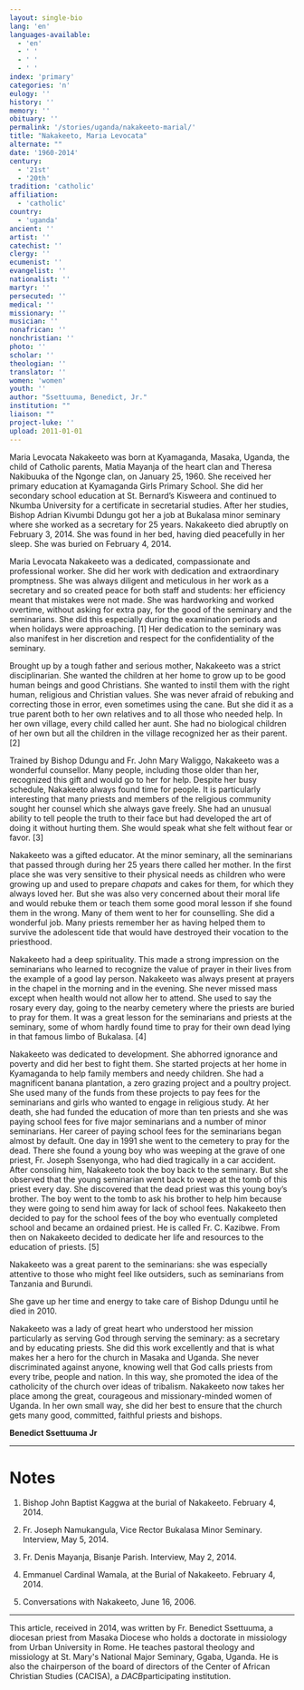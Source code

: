 ```yaml
---
layout: single-bio
lang: 'en'
languages-available:
  - 'en'
  - ' '
  - ' '
  - ' '
index: 'primary'
categories: 'n'
eulogy: ''
history: ''
memory: ''
obituary: ''
permalink: '/stories/uganda/nakakeeto-marial/'
title: "Nakakeeto, Maria Levocata"
alternate: ""
date: '1960-2014'
century:
  - '21st'
  - '20th'
tradition: 'catholic'
affiliation:
  - 'catholic'
country:
  - 'uganda'
ancient: ''
artist: ''
catechist: ''
clergy: ''
ecumenist: ''
evangelist: ''
nationalist: ''
martyr: ''
persecuted: ''
medical: ''
missionary: ''
musician: ''
nonafrican: ''
nonchristian: ''
photo: ''
scholar: ''
theologian: ''
translator: ''
women: 'women'
youth: ''
author: "Ssettuuma, Benedict, Jr."
institution: ""
liaison: ""
project-luke: ''
upload: 2011-01-01
---
```




Maria Levocata Nakakeeto was born at Kyamaganda, Masaka, Uganda, the child of  Catholic parents, Matia Mayanja of the heart clan and Theresa Nakibuuka of the  Ngonge clan, on January 25, 1960. She received her primary  education at Kyamaganda Girls Primary School. She did her secondary school  education at St. Bernard&rsquo;s Kisweera and continued to Nkumba University  for a certificate in secretarial studies. After her studies, Bishop Adrian  Kivumbi Ddungu got her a job at Bukalasa minor seminary where she worked as  a secretary for 25 years. Nakakeeto died abruptly on February 3, 2014. She was found in her bed, having died peacefully in her sleep. She was  buried on February 4, 2014.

Maria Levocata Nakakeeto was a dedicated, compassionate and professional  worker. She did her work with dedication and extraordinary promptness. She was  always diligent and meticulous in her work as a secretary and so created peace  for both staff and students: her efficiency meant that mistakes were not made.  She was hardworking and worked overtime, without asking for extra pay, for the  good of the seminary and the seminarians. She did this especially during the  examination periods and when holidays were approaching. [1] Her dedication to  the seminary was also manifest in her discretion and respect for the  confidentiality of the seminary.

Brought up by a tough father and serious mother, Nakakeeto was a strict  disciplinarian. She wanted the children at her home to grow up to be good human  beings and good Christians. She wanted to instil them with the right human,  religious and Christian values. She was never afraid of rebuking and correcting  those in error, even sometimes using the cane. But she did it as a true parent  both to her own relatives and to all those who needed help. In her own village,  every child called her aunt. She had no biological children of her own but all the  children in the village recognized her as their parent. [2]

Trained by Bishop Ddungu and Fr. John Mary Waliggo, Nakakeeto was a  wonderful counsellor. Many people, including those older than her, recognized  this gift and would go to her for help. Despite her busy schedule, Nakakeeto  always found time for people. It is particularly interesting that many priests  and members of the religious community sought her counsel which she always gave  freely. She had an unusual ability to tell people the truth to their face but  had developed the art of doing it without hurting them. She would speak what  she felt without fear or favor. [3]

Nakakeeto was a gifted educator. At the minor seminary, all the  seminarians that passed through during her 25 years there called her mother. In  the first place she was very sensitive to their physical needs as children who  were growing up and used to prepare *chapats* and cakes for them, for which they  always loved her. But she was also very concerned about their moral life and would  rebuke them or teach them some good moral lesson if she found them in the wrong.  Many of them went to her for counselling. She did a wonderful job. Many priests  remember her as having helped them to survive the adolescent tide that would  have destroyed their vocation to the priesthood.

Nakakeeto had a deep spirituality. This made a strong impression on the  seminarians who learned to recognize the value of prayer in their lives from  the example of a good lay person. Nakakeeto was always present at prayers in  the chapel in the morning and in the evening. She never missed mass except when  health would not allow her to attend. She used to say the rosary every day,  going to the nearby cemetery where the priests are buried to pray for them. It was a great lesson for the seminarians and  priests at the seminary, some of whom hardly found time to pray for their own  dead lying in that famous limbo of Bukalasa. [4]

Nakakeeto was dedicated to development. She abhorred ignorance and  poverty and did her best to fight them. She started projects at her home in  Kyamaganda to help family members and needy children. She had a magnificent  banana plantation, a zero grazing project and a poultry project. She used many  of the funds from these projects to pay fees for the seminarians and girls who  wanted to engage in religious study. At her death, she had funded the education  of more than ten priests and she was paying school fees for five major  seminarians and a number of minor seminarians. Her career of paying school fees  for the seminarians began almost by default. One day in 1991 she went to the  cemetery to pray for the dead. There she found a young boy who was weeping at  the grave of one priest, Fr. Joseph Ssenyonga, who had died tragically in a car  accident. After consoling him, Nakakeeto took the boy back to the seminary. But  she observed that the young seminarian went back to weep at the tomb of this  priest every day. She discovered that the dead priest was this young boy&rsquo;s  brother. The boy went to the tomb to ask his brother to help him because they  were going to send him away for lack of school fees. Nakakeeto then decided to  pay for the school fees of the boy who eventually completed school and became  an ordained priest. He is called Fr. C. Kazibwe. From then on Nakakeeto decided  to dedicate her life and resources to the education of priests. [5]

Nakakeeto was a great parent to the seminarians: she was especially  attentive to those who might feel like outsiders, such as seminarians from  Tanzania and Burundi.

She gave up her time and energy to take care of Bishop Ddungu until he  died in 2010.

Nakakeeto was a lady of great heart who understood her mission  particularly as serving God through serving the seminary: as a secretary and by  educating priests. She did this work excellently and that is what makes her a  hero for the church in Masaka and Uganda. She never discriminated against  anyone, knowing well that God calls priests from every tribe, people and  nation. In this way, she promoted the idea of the catholicity of the church  over ideas of tribalism. Nakakeeto now takes her place among the great,  courageous and missionary-minded women of Uganda. In her own small way, she did  her best to ensure that the church gets many good, committed, faithful priests  and bishops.

**Benedict Ssettuuma Jr**

---

# Notes

1. Bishop  John Baptist Kaggwa at the burial of Nakakeeto. February 4, 2014.

2. Fr.  Joseph Namukangula, Vice Rector Bukalasa Minor Seminary. Interview, May 5, 2014.

3. Fr.  Denis Mayanja, Bisanje Parish. Interview, May 2, 2014.

4. Emmanuel  Cardinal Wamala, at the Burial of Nakakeeto. February 4, 2014.

5. Conversations  with Nakakeeto, June 16, 2006.

---

This article, received in 2014, was written by Fr. Benedict Ssettuuma, a diocesan priest from Masaka Diocese who holds a doctorate in missiology from Urban University in Rome. He teaches pastoral theology and missiology at St. Mary's National Major Seminary, Ggaba, Uganda. He is also the chairperson of the board of directors of the Center of African Christian Studies (CACISA), a *DACB*participating institution.
